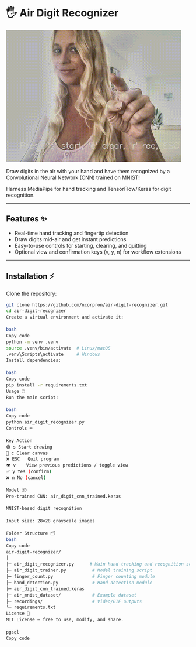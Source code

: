 # 🖐️ Air Digit Recognizer


![Air Digit Demo](recordings/air_digit_demo.gif)

Draw digits in the air with your hand and have them recognized by a Convolutional Neural Network (CNN) trained on MNIST!

Harness MediaPipe for hand tracking and TensorFlow/Keras for digit recognition.

---

## Features ✨
- Real-time hand tracking and fingertip detection  
- Draw digits mid-air and get instant predictions  
- Easy-to-use controls for starting, clearing, and quitting  
- Optional view and confirmation keys (v, y, n) for workflow extensions  

---

## Installation ⚡

Clone the repository:

```bash
git clone https://github.com/ncorpron/air-digit-recognizer.git
cd air-digit-recognizer
Create a virtual environment and activate it:

bash
Copy code
python -m venv .venv
source .venv/bin/activate  # Linux/macOS
.venv\Scripts\activate     # Windows
Install dependencies:

bash
Copy code
pip install -r requirements.txt
Usage 🖱️
Run the main script:

bash
Copy code
python air_digit_recognizer.py
Controls ⌨️

Key	Action
🟢 s	Start drawing
🔴 c	Clear canvas
❌ ESC	Quit program
👁️ v	View previous predictions / toggle view
✅ y	Yes (confirm)
❌ n	No (cancel)

Model 📦
Pre-trained CNN: air_digit_cnn_trained.keras

MNIST-based digit recognition

Input size: 28×28 grayscale images

Folder Structure 🗂️
bash
Copy code
air-digit-recognizer/
│
├─ air_digit_recognizer.py      # Main hand tracking and recognition script
├─ air_digit_trainer.py          # Model training script
├─ finger_count.py               # Finger counting module
├─ hand_detection.py             # Hand detection module
├─ air_digit_cnn_trained.keras
├─ air_mnist_dataset/            # Example dataset
├─ recordings/                   # Video/GIF outputs
└─ requirements.txt
License 📜
MIT License — free to use, modify, and share.

pgsql
Copy code

